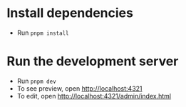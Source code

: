 # Install dependencies

- Run `pnpm install`

# Run the development server

- Run `pnpm dev`
- To see preview, open [http://localhost:4321](http://localhost:4321)
- To edit, open [http://localhost:4321/admin/index.html](http://localhost:4321/admin/index.html)
